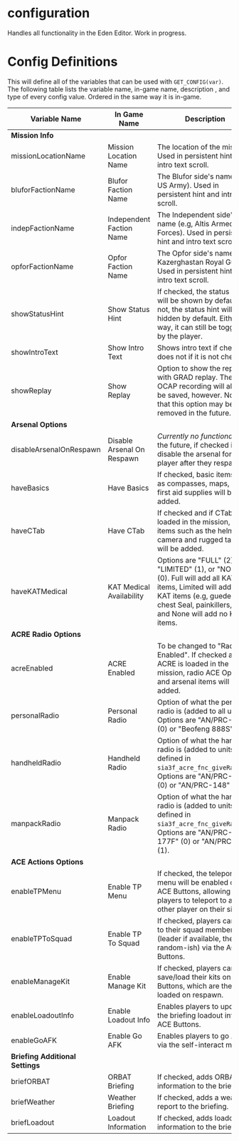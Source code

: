 # configuration

Handles all functionality in the Eden Editor.  Work in progress.

# Config Definitions
This will define all of the variables that can be used with ``GET_CONFIG(var)``.  The following table lists the variable name, in-game name, description , and type of  every config value.  Ordered in the same way it is in-game.

|Variable Name|In Game Name|Description|Type|Default Value|
|-------------|------------|-----------|----|-------------|
|**Mission Info**|
|missionLocationName|Mission Location Name|The location of the mission.  Used in persistent hint and intro text scroll.|String|""|
|bluforFactionName|Blufor Faction Name|The Blufor side's name (e.g, US Army).  Used in persistent hint and intro text scroll.|String|""|
|indepFactionName|Independent Faction Name|The Independent side's name (e.g, Altis Armed Forces).  Used in persistent hint and intro text scroll.|String|""|
|opforFactionName|Opfor Faction Name|The Opfor side's name (e.g, Kazerghastan Royal Guard).  Used in persistent hint and intro text scroll.|String|""|
|showStatusHint|Show Status Hint|If checked, the status hint will be shown by default.  If not, the status hint will be hidden by default.  Either way, it can still be toggled by the player.|Boolean|True|
|showIntroText|Show Intro Text|Shows intro text if checked, does not if it is not checked.|Boolean|True|
|showReplay|Show Replay|Option to show the replay with GRAD replay.  The OCAP recording will always be saved, however.  Note that this option may be removed in the future.|Boolean|True|
|**Arsenal Options**|
|disableArsenalOnRespawn|Disable Arsenal On Respawn|*Currently no functionality.*  In the future, if checked it will disable the arsenal for the player after they respawn.|Boolean|False|
|haveBasics|Have Basics|If checked, basic items such as compasses, maps, and first aid supplies will be added.|Boolean|True|
|haveCTab|Have CTab|If checked and if CTab is loaded in the mission, CTab items such as the helmet camera and rugged tablet will be added.|Boolean|True|
|haveKATMedical|KAT Medical Availability|Options are "FULL" (2), "LIMITED" (1), or "NONE" (0).  Full will add all KAT items, Limited will add some KAT items (e.g, guedel tube, chest Seal, painkillers, etc.), and None will add no KAT items.|Integer<0, 1, 2>|2|
|**ACRE Radio Options**|
|acreEnabled|ACRE Enabled|To be changed to "Radio Enabled".  If checked and if ACRE is loaded in the mission, radio ACE Options and arsenal items will be added.|Boolean|True|
|personalRadio|Personal Radio|Option of what the personal radio is (added to all units).  Options are "AN/PRC-343" (0) or "Beofeng 888S" (1).|Integer<0, 1>|0|
|handheldRadio|Handheld Radio|Option of what the handheld radio is (added to units defined in ``sia3f_acre_fnc_giveRadios``).  Options are "AN/PRC-152" (0) or "AN/PRC-148" (1).|Integer<0, 1>|0|
|manpackRadio|Manpack Radio|Option of what the handheld radio is (added to units defined in ``sia3f_acre_fnc_giveRadios``).  Options are "AN/PRC-177F" (0) or "AN/PRC-77" (1).|Integer<0, 1>|0|
|**ACE Actions Options**|
|enableTPMenu|Enable TP Menu|If checked, the teleport menu will be enabled on the ACE Buttons, allowing players to teleport to any other player on their side.|Boolean|True|
|enableTPToSquad|Enable TP To Squad|If checked, players can TP to their squad member (leader if available, then random-ish) via the ACE Buttons.|Boolean|True|
|enableManageKit|Enable Manage Kit|If checked, players can save/load their kits on ACE Buttons, which are then loaded on respawn.|Boolean|True|
|enableLoadoutInfo|Enable Loadout Info|Enables players to update the briefing loadout info on ACE Buttons.|Boolean|True|
|enableGoAFK|Enable Go AFK|Enables players to go AFK via the self-interact menu.|Boolean|True|
|**Briefing Additional Settings**|
|briefORBAT|ORBAT Briefing|If checked, adds ORBAT information to the briefing.|Boolean|True|
|briefWeather|Weather Briefing|If checked, adds a weather report to the briefing.|Boolean|True|
|briefLoadout|Loadout Information|If checked, adds loadout information to the briefing.|Boolean|True|
